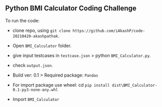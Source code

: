 ## Python BMI Calculator Coding Challenge

To run the code: 

+ clone repo, using `git clone https://github.com/iAkashP/code-20210420-akashpathak`.
+ Open `BMI_Calculator` folder.
+ give input testcases in `testcase.json` > python `BMI_Calculator.py`.
+ check `output.json`.

+ Build ver: 0.1 > Required package: `Pandas`

+ For import package use wheel: cd `pip install dist\BMI_Calculator-0.1-py3-none-any.whl`
+ Import `BMI_Calculator`

